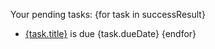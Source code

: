 Your pending tasks:
{for task in successResult}
- [{task.title}]({task.link}) is due {task.dueDate}
{endfor}